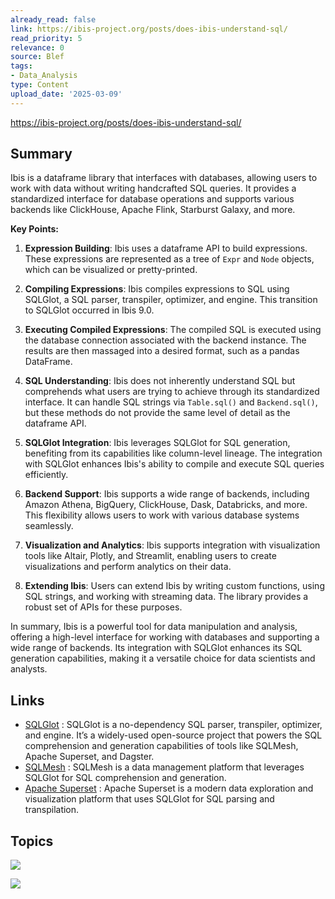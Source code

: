 ```yaml
---
already_read: false
link: https://ibis-project.org/posts/does-ibis-understand-sql/
read_priority: 5
relevance: 0
source: Blef
tags:
- Data_Analysis
type: Content
upload_date: '2025-03-09'
---
```


https://ibis-project.org/posts/does-ibis-understand-sql/
## Summary

Ibis is a dataframe library that interfaces with databases, allowing users to work with data without writing handcrafted SQL queries. It provides a standardized interface for database operations and supports various backends like ClickHouse, Apache Flink, Starburst Galaxy, and more.

**Key Points:**

1. **Expression Building**: Ibis uses a dataframe API to build expressions. These expressions are represented as a tree of `Expr` and `Node` objects, which can be visualized or pretty-printed.

2. **Compiling Expressions**: Ibis compiles expressions to SQL using SQLGlot, a SQL parser, transpiler, optimizer, and engine. This transition to SQLGlot occurred in Ibis 9.0.

3. **Executing Compiled Expressions**: The compiled SQL is executed using the database connection associated with the backend instance. The results are then massaged into a desired format, such as a pandas DataFrame.

4. **SQL Understanding**: Ibis does not inherently understand SQL but comprehends what users are trying to achieve through its standardized interface. It can handle SQL strings via `Table.sql()` and `Backend.sql()`, but these methods do not provide the same level of detail as the dataframe API.

5. **SQLGlot Integration**: Ibis leverages SQLGlot for SQL generation, benefiting from its capabilities like column-level lineage. The integration with SQLGlot enhances Ibis's ability to compile and execute SQL queries efficiently.

6. **Backend Support**: Ibis supports a wide range of backends, including Amazon Athena, BigQuery, ClickHouse, Dask, Databricks, and more. This flexibility allows users to work with various database systems seamlessly.

7. **Visualization and Analytics**: Ibis supports integration with visualization tools like Altair, Plotly, and Streamlit, enabling users to create visualizations and perform analytics on their data.

8. **Extending Ibis**: Users can extend Ibis by writing custom functions, using SQL strings, and working with streaming data. The library provides a robust set of APIs for these purposes.

In summary, Ibis is a powerful tool for data manipulation and analysis, offering a high-level interface for working with databases and supporting a wide range of backends. Its integration with SQLGlot enhances its SQL generation capabilities, making it a versatile choice for data scientists and analysts.
## Links

- [SQLGlot](https://sqlglot.com/sqlglot.html) : SQLGlot is a no-dependency SQL parser, transpiler, optimizer, and engine. It’s a widely-used open-source project that powers the SQL comprehension and generation capabilities of tools like SQLMesh, Apache Superset, and Dagster.
- [SQLMesh](https://github.com/TobikoData/sqlmesh) : SQLMesh is a data management platform that leverages SQLGlot for SQL comprehension and generation.
- [Apache Superset](https://github.com/apache/superset) : Apache Superset is a modern data exploration and visualization platform that uses SQLGlot for SQL parsing and transpilation.

## Topics

![](topics/Library/SQLGlot)

![](topics/Library/Ibis)